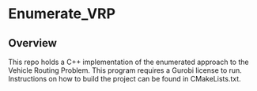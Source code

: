 # Enumerate_VRP

## Overview
This repo holds a C++ implementation of the enumerated approach to the Vehicle Routing Problem. This program requires a Gurobi license to run. Instructions on how to build the project can be found in CMakeLists.txt.
